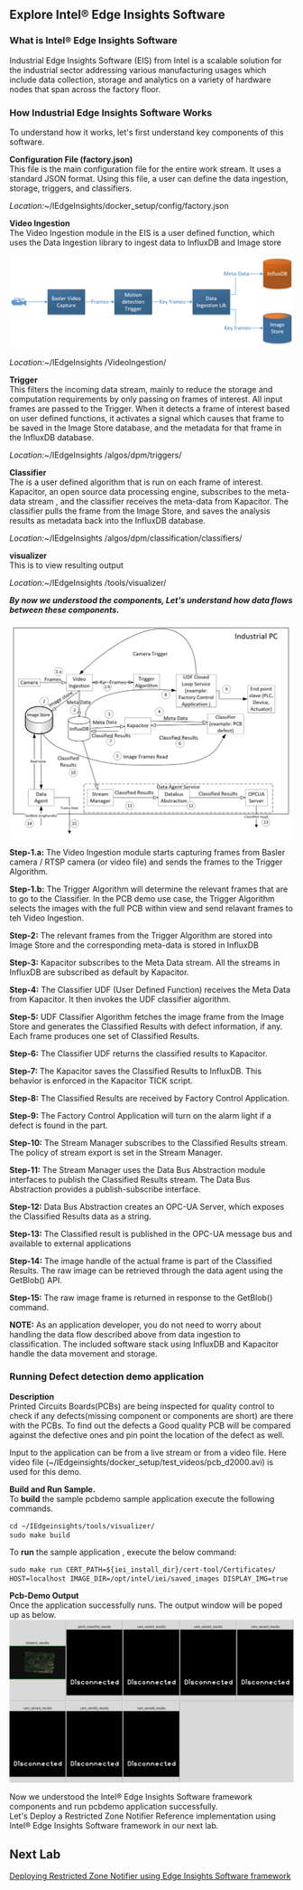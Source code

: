 ## Explore Intel® Edge Insights Software
### What is Intel® Edge Insights Software
Industrial Edge Insights Software (EIS) from Intel is a scalable solution for the industrial sector addressing various manufacturing usages which include data collection, storage and analytics on a variety of hardware nodes that span across the factory floor.
### How Industrial Edge Insights Software Works
To understand how it works, let's first understand key components of this software.

**Configuration File (factory.json)**   
This file is the main configuration file for the entire work stream. It uses a standard JSON format. Using this file, a user can define the data ingestion, storage, triggers, and classifiers.

*Location:*~/IEdgeInsights/docker_setup/config/factory.json

**Video Ingestion**   
The Video Ingestion module in the EIS is a user defined function, which uses the Data Ingestion library to ingest data to InfluxDB and Image store

![](images/VideoIngestion.png)

*Location:*~/IEdgeInsights /VideoIngestion/

**Trigger**   
This filters the incoming data stream, mainly to reduce the storage and computation requirements by only passing on frames of interest. All input frames are passed to the Trigger.  When it detects a frame of interest based on user defined functions, it activates a signal which causes that frame to be saved in the Image Store database, and the metadata for that frame in the InfluxDB database.

*Location:*~/IEdgeInsights /algos/dpm/triggers/

**Classifier**   
The is a user defined algorithm that is run on each frame of interest. Kapacitor, an open source data processing engine, subscribes to the meta-data stream , and the classifier receives the meta-data from Kapacitor. The classifier pulls the frame from the Image Store, and saves the analysis results as metadata back into the InfluxDB database.

*Location:*~/IEdgeInsights /algos/dpm/classification/classifiers/

**visualizer**   
      This is to view resulting output

*Location:*~/IEdgeInsights /tools/visualizer/


***By now we understood the components, Let's understand how data flows between these components.***

![](images/eis-overview.png)

**Step-1.a:**
The Video Ingestion module starts capturing frames from Basler camera /
RTSP camera (or video file) and sends the frames to the Trigger Algorithm.

**Step-1.b:**
The Trigger Algorithm will determine the relevant frames that are to go to
the Classifier. In the PCB demo use case, the Trigger Algorithm selects the images with the full PCB within view and send relavant frames to teh Video Ingestion.

**Step-2:**
The relevant frames from the Trigger Algorithm are stored into Image Store and the corresponding meta-data is stored in InfluxDB

**Step-3:**
Kapacitor subscribes to the Meta Data stream. All the streams in InfluxDB are subscribed as default by Kapacitor.

**Step-4:**
The Classifier UDF (User Defined Function) receives the Meta Data from Kapacitor. It then invokes the UDF classifier algorithm.

**Step-5:**
UDF Classifier Algorithm fetches the image frame from the Image Store and
generates the Classified Results with defect information, if any. Each frame
produces one set of Classified Results.

**Step-6:**
The Classifier UDF returns the classified results to Kapacitor.

**Step-7:**
The Kapacitor saves the Classified Results to InfluxDB. This behavior is enforced in the Kapacitor TICK script.

**Step-8:**
The Classified Results are received by Factory Control Application.

**Step-9:**
The Factory Control Application will turn on the alarm light if a defect is found in the part.

**Step-10:**
The Stream Manager subscribes to the Classified Results stream. The policy of stream export is set in the Stream Manager.

**Step-11:**
The Stream Manager uses the Data Bus Abstraction module interfaces to publish the Classified Results stream. The Data Bus Abstraction provides a publish-subscribe interface.

**Step-12:**
Data Bus Abstraction creates an OPC-UA Server, which exposes the Classified Results data as a string.

**Step-13:**
The Classified result is published in the OPC-UA message bus and available to external applications

**Step-14:**
The image handle of the actual frame is part of the Classified Results. The raw image can be retrieved through the data agent using the GetBlob() API.

**Step-15:**
The raw image frame is returned in response to the GetBlob() command.


**NOTE:** As an application developer, you do not need to worry about handling the data flow described above from data ingestion to classification. The included software stack using InfluxDB and Kapacitor handle the data movement and storage.



### Running Defect detection demo application                            
**Description**   
Printed Circuits Boards(PCBs) are being inspected for quality control to check if any defects(missing component or components are short) are there with the PCBs. To find out the defects a Good quality PCB will be compared against the defective ones and pin point the location of the defect as well.

Input to the application can be from a live stream or from a video file. Here video file (~/IEdgeinsights/docker_setup/test_videos/pcb_d2000.avi) is used for this demo.

**Build and Run Sample.**  
To **build** the sample pcbdemo sample application execute the following commands.

```
cd ~/IEdgeinsights/tools/visualizer/
sudo make build
```

To **run** the sample application , execute the below command:

```
sudo make run CERT_PATH=${iei_install_dir}/cert-tool/Certificates/ HOST=localhost IMAGE_DIR=/opt/intel/iei/saved_images DISPLAY_IMG=true
```
**Pcb-Demo Output**   
Once the application successfully runs. The output window will be poped up as below.
![](images/pcbdemo_result.png)


Now we understood the Intel® Edge Insights Software framework components and run pcbdemo application successfully.    
Let's Deploy a Restricted Zone Notifier Reference implementation using Intel® Edge Insights Software framework in our next lab.

## Next Lab
[Deploying Restricted Zone Notifier using Edge Insights Software framework](./lab_restricted_zone_notifier.md)  
